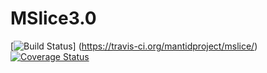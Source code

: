 # MSlice3.0
[![Build Status](https://travis-ci.org/mantidproject/mslice.svg?branch=restructured_code)] (https://travis-ci.org/mantidproject/mslice/)[![Coverage Status](https://coveralls.io/repos/github/mantidproject/mslice/badge.svg?branch=restructured_code)](https://coveralls.io/github/mantidproject/mslice)
